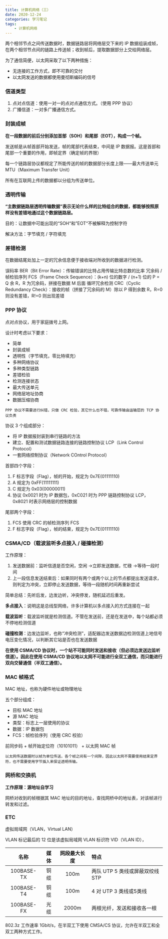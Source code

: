 ```yaml
---
title: 计算机网络（三）
date: 2020-12-24
categories: 学习笔记
tags:
    - 计算机网络
---
```


两个相邻节点之间传送数据时，数据链路层将网络层交下来的 IP 数据组装成帧，在两个相邻节点间的链路上传送帧；收到帧后，提取数据部分上交给网络层。

为了通信简便，以太网采取了以下两种措施：
- 无连接的工作方式，即不可靠的交付
- 以太网发送的数据都使用曼彻斯编码的信号

### 信道类型

1. 点对点信道：使用一对一的点对点通信方式。（使用 PPP 协议）
2. 广播信道：一对多广播通信方式。

### 封装成帧

**在一段数据的前后分别添加首部（SOH）和尾部（EOT），构成一个帧。**

发送帧是从帧首部开始发送，帧的尾部代表结束，中间是 IP 数据报。这是首部和尾部一个重要的作用，即帧定界（确定帧的界限）

每一个链路层协议都规定了所能传送的帧的数据部分长度上限——最大传送单元 MTU（Maximum Transfer Unit）

所有在互联网上传的数据都以分组为传送单位。

### 透明传输

**“主数据链路层透明传输数据”表示无论什么样的比特组合的数据，都能够按照原样没有差错地通过这个数据链路层。**

目的：让数据中可能出现的“SOH“和”EOT“不被解释为控制字符

解决方法：字节填充 / 字符填充

### 差错检测

在数据结尾处加上一定的冗余信息便于接收端对所收到的数据进行检测。

误码率 BER（Bit Error Rate）：传输错误的比特占用传输比特总数的比率
冗余码 / 帧检验序列 FCS（Frame Check Sequence）：(k+n) 位的数字 / (n+1) 位的 P = Q 余 R，R 为冗余码，拼接在数据 M 后面
循环冗余检测 CRC（Cyclic Redundancy Check）：接收的帧（拼接了冗余码的 M）除以 P 得到余数 R，R=0 则没有差错，R!=0 则出现差错

### PPP 协议

点对点协议，用于家庭拨号上网。

设计时考虑以下要求：
- 简单
- 封装成帧
- 透明性（字节填充，零比特填充）
- 多种网络协议
- 多种类型链路
- 差错检验
- 检测连接状态
- 最大传送单元
- 网络层地址协商
- 数据压缩协商

```
PPP 协议不需要进行纠错，只做 CRC 检验，其它什么也不错，可靠传输由运输层的 TCP 协议负责
```

协议 3 个组成部分：
- 将 IP 数据报封装到串行链路的方法
- 建立、配置和测试数据链路连接的链路控制协议 LCP（Link Control Protocol）
- 一套网络控制协议（Network COntrol Protocol）

首部四个字段：
1. F 标志字段（Flag），帧的开始，规定为 0x7E(01111110)
2. A 规定为 0xFF(11111111)
3. C 规定为 0x03(00000011)
4. 协议 0x0021 时为 IP 数据包，0xC021 时为 PPP 链路控制协议 LCP，0x8021 时表示网络层的控制数据

尾部两个字段：
1. FCS 使用 CRC 的帧检测序列 FCS
2. F 标志字段（Flag），帧的结束，规定为 0x7E(01111110)

### CSMA/CD（载波监听多点接入 / 碰撞检测）

工作原理：
1. 发送数据前：监听信道是否空闲，空闲 ->立即发送数据，忙碌 ->等待一段时间
2. 上一段信息发送结束后：如果同时有两个或两个以上的节点都提出发送请求，则判定为冲突，立即停止发送数据，等待一段随机时间再重新尝试

简单总结：先听后发，边发边听，冲突停发，随机延迟后重发。

**多点接入**：说明这是总线型网络，许多计算机以多点接入的方式连接在一起

**载波监听**：载波监听就是检测信道。不管在发送前，还是在发送中，每个站都必须不停地检测信道

**碰撞检测**：边发边监听，也称“冲突检测”，适配器边发送数据边检测信道上地信号电压变化情况，以判断其它站是否也在发送数据

**在使用 CSMA/CD 协议时，一个站不可能同时发送和接收（但必须边发送边监听信道）。因此在使用 CSMA/CD 协议地以太网不可能进行全双工通信，而只能进行双向交替通信（半双工通信）。**

### MAC 帧格式

MAC 地址，也称为硬件地址或物理地址

五个部分组成：
- 目标 MAC 地址
- 源 MAC 地址
- 类型：标志上一层使用的协议
- 数据：IP 数据包
- FCS：帧检验序列（使用 CRC 校验）

前同步码 + 帧开始定位符（10101011） + 以太网 MAC 帧

```
以太网传送数据时以帧为单位传送，各个帧之间有一个间隙，因此以太网不需要使用结束定界符，也不需要使用字节插入来保证透明传输。
```

### 网桥和交换机

**工作原理：源地址自学习**

网桥对收到的帧根据其 MAC 地址的目的地址，查找网桥中的地址表，对该帧进行转发和过滤。

### ETC

虚拟局域网（VLAN，Virtual LAN）

VLAN 标记最后的 12 位是该虚拟局域网 VLAN 标识符 VID（VLAN ID），

| 名称 | 媒体 | 网段最大长度 | 特点 |
| :--: | :--: | :--: | :-- |
| 100BASE-TX | 铜缆 | 100m | 两队 UTP 5 类线或屏蔽双绞线 STP|
| 100BASE-T4 | 铜缆 | 100m | 4 对 UTP 3 类线或5类线 |
| 100BASE-FX | 光缆 | 2000m | 两根光纤，发送和接收各一根 |

802.3z 工作速率 1Gbit/s，在半双工下使用 CMSA/CS 协议，允许在半双工和全双工两种方式工作。
